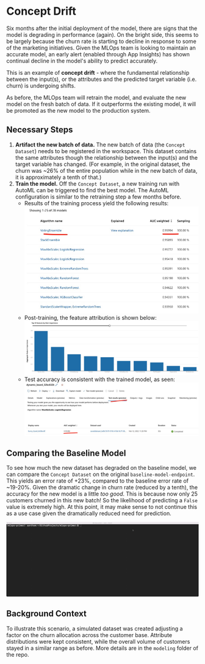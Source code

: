 # Concept Drift
Six months after the initial deployment of the model, there are signs that the model is degrading in
performance (again). On the bright side, this seems to be largely because the churn rate is starting to
decline in response to some of the marketing initiatives. Given the MLOps team is looking to maintain an
accurate model, an early alert (enabled through App Insights) has shown continual decline in the model's
ability to predict accurately. 

This is an example of **concept drift** - where the fundamental relationship
between the input(s), or the attributes and the predicted target variable (i.e. churn) is undergoing shifts.

As before, the MLOps team will retrain the model, and evaluate the new model on the fresh batch of
data. If it outperforms the existing model, it will be promoted as the new model to the production system.

## Necessary Steps
1. **Artifact the new batch of data.** The new batch of data (the `Concept Dataset`) needs to be registered in
   the workspace. This dataset contains the same attributes though the relationship between the input(s) and
   the target variable has changed. (For example, in the original dataset, the churn was ~26% of the entire
   population while in the new batch of data, it is approximately a tenth of that.)
2. **Train the model.** Off the `Concept Dataset`, a new training run with AutoML can be triggered to find the best model. The
   AutoML configuration is similar to the retraining step a few months before.
   	- Results of the training process yield the following results: ![concept_models](./imgs/concept_models.jpg)
	- Post-training, the feature attribution is shown below:  ![cdrift_features](./imgs/cdrift_features.jpg)
	- Test accuracy is consistent with the trained model, as seen:  ![concept_test_accuracy](./imgs/concept_test_accuracy.jpg)

## Comparing the Baseline Model
To see how much the new dataset has degraded on the baseline model, we can compare the `Concept Dataset` on
the original `baseline-model-endpoint`. This yields an error rate of +23%, compared to the baseline error rate of ~19-20%. Given the dramatic change in churn rate (reduced by a tenth), the accuracy for the new model
is a little *too good*. This is because now only 25 customers churned in this new batch! So the likelihood of
predicting a `False` value is extremely high. At this point, it may make sense to not continue this as a use
case given the dramatically reduced need for prediction.

![compare_concept_drift](./gifs/compare_concept_drift.gif)

## Background Context
To illustrate this scenario, a simulated dataset was created adjusting a factor on the churn allocation across
the customer base. Attribute distributions were kept consistent, while the overall volume of customers stayed
in a similar range as before. More details are in the `modeling` folder of the repo. 
